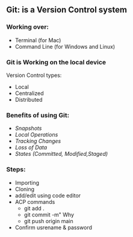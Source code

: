 ## Git: is a Version Control system 
### Working over:
- Terminal (for Mac)  
- Command Line (for Windows and Linux)

### Git is Working on the local device
Version Control types:
- Local
- Centralized
- Distributed

### Benefits of using Git:
 - *Snapshots*
 - *Local Operations*
 - *Tracking Changes*
 - *Loss of Data*
 - *States (Committed, Modified,Staged)*


### Steps:
 - Importing
 - Cloning
 - add/edit using code editor
 - ACP commands 
    * git add .
    * git commit -m" Why
    * git push origin main
 - Confirm usrename & password 
 